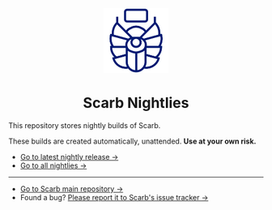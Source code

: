 <p align="center">
<picture>
<source media="(prefers-color-scheme: dark)" srcset="./scarb-dark.svg">
<img width="128" height="128" src="./scarb-light.svg">
</picture>
</p>

<h1 align="center">Scarb Nightlies</h1>

This repository stores nightly builds of Scarb.

These builds are created automatically, unattended.
**Use at your own risk.**

* [Go to latest nightly release →](https://github.com/software-mansion/scarb-nightlies/releases/latest)
* [Go to all nightlies →](https://github.com/software-mansion/scarb-nightlies/releases)
---
* [Go to Scarb main repository →](https://github.com/software-mansion/scarb)
* Found a bug? [Please report it to Scarb's issue tracker →](https://github.com/software-mansion/scarb/issues/new/choose)
